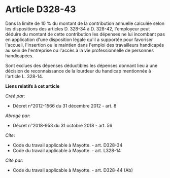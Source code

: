 # Article D328-43

Dans la limite de 10 % du montant de la contribution annuelle calculée selon les dispositions des articles D. 328-34 à D.
328-42, l'employeur peut déduire du montant de cette contribution les dépenses ne lui incombant pas en application d'une
disposition légale qu'il a supportée pour favoriser l'accueil, l'insertion ou le maintien dans l'emploi des travailleurs
handicapés au sein de l'entreprise ou l'accès à la vie professionnelle de personnes handicapées. 

Sont exclues des dépenses déductibles les dépenses donnant lieu à une décision de reconnaissance de la lourdeur du handicap
mentionnée à l'article L. 328-14.

**Liens relatifs à cet article**

_Créé par_:

  - Décret n°2012-1566 du 31 décembre 2012 - art. 8

_Abrogé par_:

  - Décret n°2018-953 du 31 octobre 2018 - art. 56

_Cite_:

  - Code du travail applicable à Mayotte. - art. D328-34
  - Code du travail applicable à Mayotte. - art. L328-14

_Cité par_:

  - Code du travail applicable à Mayotte. - art. D328-44 (Ab)
